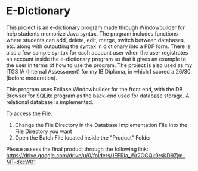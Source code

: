 # E-Dictionary
This project is an e-dictionary program made through Windowbuilder for help students memorize Java syntax. The program includes functions where students can add, delete, edit, merge, switch between databases, etc. along with outputting the syntax in dictionary into a PDF form. There is also a few sample syntax for each account user when the user registrates an account inside the e-dictionary program so that it gives an example to the user in terms of how to use the program. The project is also used as my ITGS IA (Internal Assessment) for my IB Diploma, in which I scored a 26/30 (before moderation).

This program uses Eclipse Windowbuilder for the front end, with the DB Browser for SQLite program as the back-end used for database storage. A relational database is implemented.

To access the File:

1. Change the File Directory in the Database Implementation File into the File Directory you want
2. Open the Batch File located inside the "Product" Folder

Please assess the final product through the following link: https://drive.google.com/drive/u/0/folders/1EFRIa_Wr2GGQk9rsKD9Zjm-MT-dkcW01


